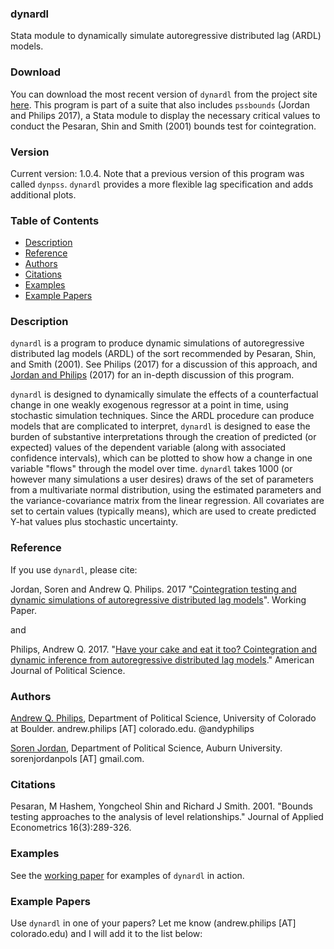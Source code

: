 ### dynardl
Stata module to dynamically simulate autoregressive distributed lag (ARDL) models.

### Download 
You can download the most recent version of `dynardl` from the project site [here](https://github.com/andyphilips/dynardl/archive/master.zip). This program is part of a suite that also includes `pssbounds` (Jordan and Philips 2017), a Stata module to display the necessary critical values to conduct the Pesaran, Shin and Smith (2001) bounds test for cointegration.

### Version
Current version: 1.0.4. Note that a previous version of this program was called `dynpss`. `dynardl` provides a more flexible lag specification and adds additional plots.

### Table of Contents
 * [Description](#description)
 * [Reference](#reference)
 * [Authors](#authors)
 * [Citations](#citations)
 * [Examples](#examples)
 * [Example Papers](#example-papers)
 
### Description<a id="description"></a>
`dynardl` is a program to produce dynamic simulations of autoregressive distributed lag models (ARDL) of the sort recommended by Pesaran, Shin, and Smith (2001). See Philips (2017) for a discussion of this approach, and [Jordan and Philips](https://github.com/andyphilips/dynardl/raw/master/files/pss_Stata_2017.pdf) (2017) for an in-depth discussion of this program.

`dynardl` is designed to dynamically simulate the effects of a counterfactual change in one weakly exogenous regressor at a point in time, using stochastic simulation techniques. Since the ARDL procedure can produce models that are complicated to interpret, `dynardl` is designed to ease the burden of substantive interpretations through the creation of predicted (or expected) values of the dependent variable (along with associated confidence intervals), which can be plotted to show how a change in one variable "flows" through the model over time. `dynardl` takes 1000 (or however many simulations a user desires) draws of the set of parameters from a multivariate normal distribution, using the estimated parameters and the variance-covariance matrix from the linear regression. All covariates are set to certain values (typically means), which are used to create predicted Y-hat values plus stochastic uncertainty.

 
### Reference<a id="reference"></a>
If you use `dynardl`, please cite:

Jordan, Soren and Andrew Q. Philips. 2017 "[Cointegration testing and dynamic simulations of autoregressive distributed lag models](https://github.com/andyphilips/dynardl/raw/master/files/pss_Stata_2017.pdf)". Working Paper.

and

Philips, Andrew Q. 2017. "[Have your cake and eat it too? Cointegration and dynamic inference from autoregressive distributed lag models](http://dx.doi.org/10.1111/ajps.12318)." American Journal of Political Science.

### Authors<a id="authors"></a>

[Andrew Q. Philips](http://www.andyphilips.com), Department of Political Science, University of Colorado at Boulder. andrew.philips [AT] colorado.edu. @andyphilips

[Soren Jordan](http://sorenjordan.com), Department of Political Science, Auburn University. sorenjordanpols [AT] gmail.com.

### Citations<a id="citations"></a>

Pesaran, M Hashem, Yongcheol Shin and Richard J Smith. 2001. "Bounds testing approaches to the analysis of level relationships." Journal of Applied Econometrics 16(3):289-326.

### Examples<a id="examples"></a>

See the [working paper](https://github.com/andyphilips/dynardl/raw/master/files/pss_Stata_2017.pdf) for examples of `dynardl` in action.

### Example Papers<a id="example-papers"></a>
Use `dynardl` in one of your papers? Let me know (andrew.philips [AT] colorado.edu) and I will add it to the list below:
